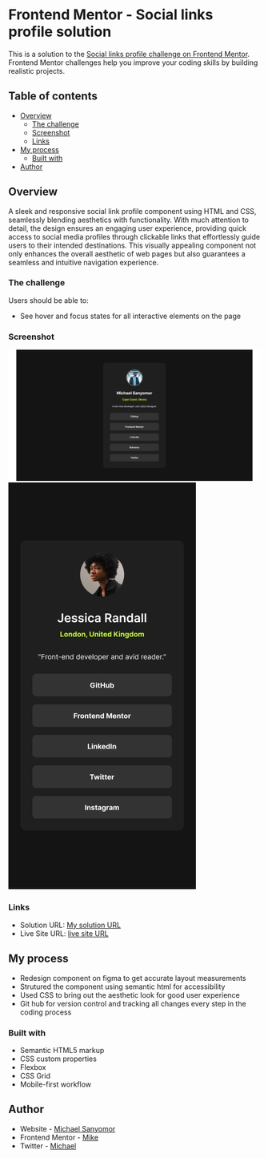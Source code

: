 # Frontend Mentor - Social links profile solution

This is a solution to the [Social links profile challenge on Frontend Mentor](https://www.frontendmentor.io/challenges/social-links-profile-UG32l9m6dQ). Frontend Mentor challenges help you improve your coding skills by building realistic projects. 

## Table of contents

- [Overview](#overview)
  - [The challenge](#the-challenge)
  - [Screenshot](#screenshot)
  - [Links](#links)
- [My process](#my-process)
  - [Built with](#built-with)
- [Author](#author)


## Overview
A sleek and responsive social link profile component using HTML and CSS, seamlessly blending aesthetics with functionality. With  much attention to detail, the design ensures an engaging user experience, providing quick access to social media profiles through clickable links that effortlessly guide users to their intended destinations. This visually appealing component not only enhances the overall aesthetic of web pages but also guarantees a seamless and intuitive navigation experience.
### The challenge

Users should be able to:

- See hover and focus states for all interactive elements on the page

### Screenshot

![](./assets/images/desktop.png)
![](./design/mobile-design.jpg)


### Links

- Solution URL: [My solution URL](https://github.com/sanyomor-01/social-links-profile-main)
- Live Site URL: [live site URL ](https://your-live-site-url.com)

## My process
- Redesign component on figma to get accurate layout measurements
- Strutured the component using semantic html for accessibility
- Used CSS to bring out the aesthetic look for good user experience
- Git hub for version control and tracking all changes every step in the coding process 

### Built with

- Semantic HTML5 markup
- CSS custom properties
- Flexbox
- CSS Grid
- Mobile-first workflow


## Author

- Website - [Michael Sanyomor](https://www.github/sanyomor-01)
- Frontend Mentor - [Mike](https://www.frontendmentor.io/profile/sanyomor-01)
- Twitter - [Michael](https://www.twitter.com/sanyo_mor)
